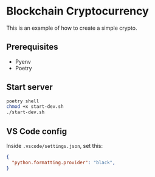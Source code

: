# Blockchain Cryptocurrency

This is an example of how to create a simple crypto.

## Prerequisites

* Pyenv
* Poetry

## Start server

```sh
poetry shell
chmod +x start-dev.sh
./start-dev.sh
```

## VS Code config

Inside `.vscode/settings.json`, set this:

```json
{
  "python.formatting.provider": "black",
}
```

